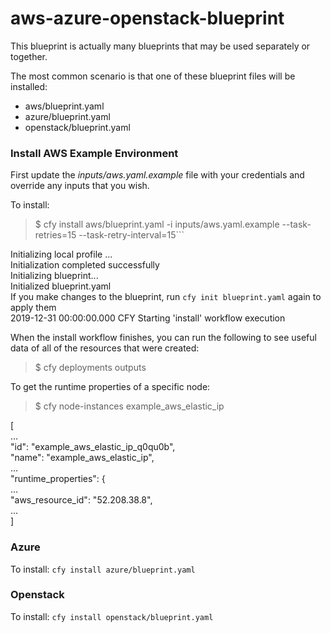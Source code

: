 # aws-azure-openstack-blueprint

This blueprint is actually many blueprints that may be used separately or together.

The most common scenario is that one of these blueprint files will be installed:
* aws/blueprint.yaml
* azure/blueprint.yaml
* openstack/blueprint.yaml


### Install AWS Example Environment

First update the *inputs/aws.yaml.example* file with your credentials and override any inputs that you wish.

To install:
> $ cfy install aws/blueprint.yaml -i inputs/aws.yaml.example --task-retries=15 --task-retry-interval=15```

Initializing local profile ...<br />
Initialization completed successfully<br />
Initializing blueprint...<br />
Initialized blueprint.yaml<br />
If you make changes to the blueprint, run `cfy init blueprint.yaml` again to apply them<br />
2019-12-31 00:00:00.000  CFY <local> Starting 'install' workflow execution<br />


When the install workflow finishes, you can run the following to see useful data of all of the resources that were created:

> $ cfy deployments outputs

To get the runtime properties of a specific node:

> $ cfy node-instances example_aws_elastic_ip

[<br />
 ...<br />
     "id": "example_aws_elastic_ip_q0qu0b",<br />
     "name": "example_aws_elastic_ip",<br />
 ...<br />
     "runtime_properties": {<br />
 ...<br />
       "aws_resource_id": "52.208.38.8",<br />
 ...<br />
]


### Azure

To install: ```cfy install azure/blueprint.yaml```

### Openstack

To install: ```cfy install openstack/blueprint.yaml```

